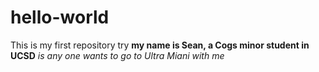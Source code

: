 # hello-world
This is my first repository try
**my name is Sean, a Cogs minor student in UCSD**
*is any one wants to go to Ultra Miani with me*
